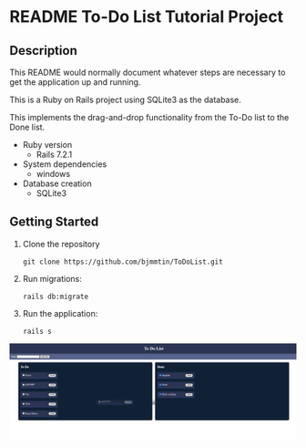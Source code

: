 # README To-Do List Tutorial Project
## Description

This README would normally document whatever steps are necessary to get the
application up and running.

This is a Ruby on Rails project using SQLite3 as the database.

This implements the drag-and-drop functionality from the To-Do list to the Done list.

* Ruby version
    * Rails 7.2.1
* System dependencies
    * windows
* Database creation
    * SQLite3
## Getting Started
1. Clone the repository
    ```
    git clone https://github.com/bjmmtin/ToDoList.git
2. Run migrations:
    ```
    rails db:migrate
3. Run the application:
    ```
    rails s

<img src="sample.png">

